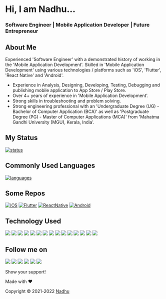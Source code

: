 # Hi, I am Nadhu...
### Software Engineer | Mobile Application Developer | Future Entrepreneur


## About Me
Experienced 'Software Engineer' with a demonstrated history of working in the 'Mobile Application Development'. Skilled in 'Mobile Application Development' using various technologies / platforms such as 'iOS', 'Flutter', 'React Native' and 'Android'.

- Experience in Analysis, Designing, Developing, Testing, Debugging and publishing mobile application to App Store / Play Store.
- Over 4+ years of experience in 'Mobile Application Development'.
- Strong skills in troubleshooting and problem solving.
- Strong engineering professional with an 'Undergraduate Degree (UG) - Bachelor of Computer Application (BCA)' as well as 'Postgraduate Degree (PG) - Master of Computer Applications (MCA)' from 'Mahatma Gandhi University (MGU), Kerala, India'.


## My Status
[![status](https://github-readme-stats.vercel.app/api?username=iamnadhu&show_icons=true&theme=radical)](https://github.com/iamnadhu)


## Commonly Used Languages
[![languages](https://github-readme-stats.vercel.app/api/top-langs/?username=iamnadhu&langs_count=8)](https://github.com/iamnadhu)


## Some Repos
[![iOS](https://github-readme-stats.vercel.app/api/pin/?username=iamnadhu&repo=iOS)](https://github.com/iamnadhu/iOS)
[![Flutter](https://github-readme-stats.vercel.app/api/pin/?username=iamnadhu&repo=Flutter)](https://github.com/iamnadhu/Flutter)
[![ReactNative](https://github-readme-stats.vercel.app/api/pin/?username=iamnadhu&repo=ReactNative)](https://github.com/iamnadhu/ReactNative)
[![Android](https://github-readme-stats.vercel.app/api/pin/?username=iamnadhu&repo=Android)](https://github.com/iamnadhu/Android)


## Technology Used
[<img src="https://github.com/iamnadhu/Utilities/blob/main/Resources/xcode-icon.png">](https://github.com/iamnadhu)
[<img src="https://github.com/iamnadhu/Utilities/blob/main/Resources/android-studio-icon.png">](https://github.com/iamnadhu)
[<img src="https://github.com/iamnadhu/Utilities/blob/main/Resources/vs-code-icon.png">](https://github.com/iamnadhu)
[<img src="https://github.com/iamnadhu/Utilities/blob/main/Resources/postman-icon.png">](https://github.com/iamnadhu)
[<img src="https://github.com/iamnadhu/Utilities/blob/main/Resources/sublime-icon.png">](https://github.com/iamnadhu)
[<img src="https://github.com/iamnadhu/Utilities/blob/main/Resources/netbeans-icon.png">](https://github.com/iamnadhu)
[<img src="https://github.com/iamnadhu/Utilities/blob/main/Resources/pycharm-icon.png">](https://github.com/iamnadhu)
[<img src="https://github.com/iamnadhu/Utilities/blob/main/Resources/eclipse-icon.png">](https://github.com/iamnadhu)
[<img src="https://github.com/iamnadhu/Utilities/blob/main/Resources/swift-icon.png">](https://github.com/iamnadhu)
[<img src="https://github.com/iamnadhu/Utilities/blob/main/Resources/dart-icon.png">](https://github.com/iamnadhu)
[<img src="https://github.com/iamnadhu/Utilities/blob/main/Resources/javascript-icon.png">](https://github.com/iamnadhu)
[<img src="https://github.com/iamnadhu/Utilities/blob/main/Resources/java-icon.png">](https://github.com/iamnadhu)
[<img src="https://github.com/iamnadhu/Utilities/blob/main/Resources/firebase-icon.png">](https://github.com/iamnadhu)
[<img src="https://github.com/iamnadhu/Utilities/blob/main/Resources/google-sheet-icon.png">](https://github.com/iamnadhu)
[<img src="https://github.com/iamnadhu/Utilities/blob/main/Resources/google-doc-icon.png">](https://github.com/iamnadhu)


## Follow me on
[<img src="https://github.com/iamnadhu/Utilities/blob/main/Resources/telegram-icon.png">](https://t.me/iamnadhu)
[<img src="https://github.com/iamnadhu/Utilities/blob/main/Resources/instagram-icon.png">](https://www.instagram.com/iamnadhu/)
[<img src="https://github.com/iamnadhu/Utilities/blob/main/Resources/whatsapp-icon.png">](https://api.whatsapp.com/send?phone=917293451396&lang=en)
[<img src="https://github.com/iamnadhu/Utilities/blob/main/Resources/linkedin-icon.png">](https://www.linkedin.com/in/iamnadhu/)
[<img src="https://github.com/iamnadhu/Utilities/blob/main/Resources/facebook-icon.png">](https://www.facebook.com/iamnadhu/)
[<img src="https://github.com/iamnadhu/Utilities/blob/main/Resources/github-icon.png">](https://github.com/iamnadhu)


Show your support!


Made with ❤️


Copyright © 2021-2022 [Nadhu](https://linktr.ee/iamnadhu)
